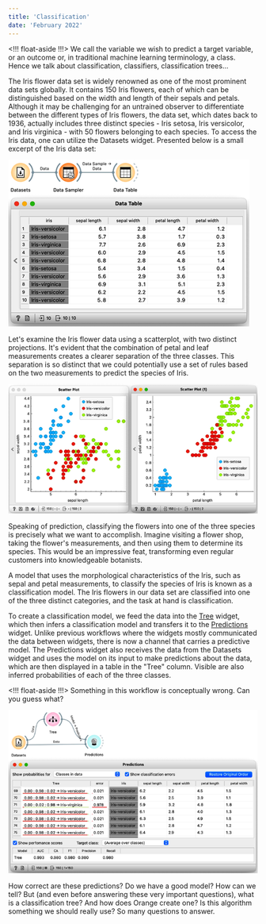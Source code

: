 ```yaml
---
title: 'Classification'
date: 'February 2022'
---
```


<!!! float-aside !!!>
We call the variable we wish to predict a target variable, or an outcome or, in traditional machine learning terminology, a class. Hence we talk about classification, classifiers, classification trees...


The Iris flower data set is widely renowned as one of the most prominent data sets globally. It contains 150 Iris flowers, each of which can be distinguished based on the width and length of their sepals and petals. Although it may be challenging for an untrained observer to differentiate between the different types of Iris flowers, the data set, which dates back to 1936, actually includes three distinct species - Iris setosa, Iris versicolor, and Iris virginica - with 50 flowers belonging to each species. To access the Iris data, one can utilize the Datasets widget. Presented below is a small excerpt of the Iris data set:

![](iris-data-sample.png)

Let's examine the Iris flower data using a scatterplot, with two distinct projections. It's evident that the combination of petal and leaf measurements creates a clearer separation of the three classes. This separation is so distinct that we could potentially use a set of rules based on the two measurements to predict the species of Iris.

![](two-scatterplots.png)

Speaking of prediction, classifying the flowers into one of the three species is precisely what we want to accomplish. Imagine visiting a flower shop, taking the flower's measurements, and then using them to determine its species. This would be an impressive feat, transforming even regular customers into knowledgeable botanists.

A model that uses the morphological characteristics of the Iris, such as sepal and petal measurements, to classify the species of Iris is known as a classification model. The Iris flowers in our data set are classified into one of the three distinct categories, and the task at hand is classification.

To create a classification model, we feed the data into the [Tree](https://orangedatamining.com/widget-catalog/model/tree/) widget, which then infers a classification model and transfers it to the [Predictions](https://orangedatamining.com/widget-catalog/evaluate/predictions/) widget. Unlike previous workflows where the widgets mostly communicated the data between widgets, there is now a channel that carries a predictive model. The Predictions widget also receives the data from the Datasets widget and uses the model on its input to make predictions about the data, which are then displayed in a table in the "Tree" column. Visible are also inferred probabilities of each of the three classes.

<!!! float-aside !!!>
Something in this workflow is conceptually wrong. Can you guess what?

![](predictions.png)

How correct are these predictions? Do we have a good model? How can we tell? But (and even before answering these very important questions), what is a classification tree? And how does Orange create one? Is this algorithm something we should really use? So many questions to answer.